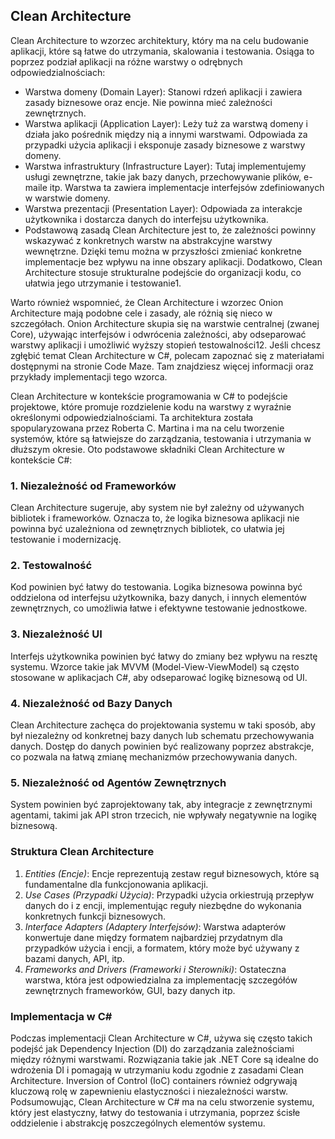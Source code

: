 ## Clean Architecture


Clean Architecture to wzorzec architektury, który ma na celu budowanie aplikacji, które są łatwe do utrzymania, skalowania i testowania. Osiąga to poprzez podział aplikacji na różne warstwy o odrębnych odpowiedzialnościach:







* Warstwa domeny (Domain Layer): Stanowi rdzeń aplikacji i zawiera zasady biznesowe oraz encje. Nie powinna mieć zależności zewnętrznych.
* Warstwa aplikacji (Application Layer): Leży tuż za warstwą domeny i działa jako pośrednik między nią a innymi warstwami. Odpowiada za przypadki użycia aplikacji i eksponuje zasady biznesowe z warstwy domeny.
* Warstwa infrastruktury (Infrastructure Layer): Tutaj implementujemy usługi zewnętrzne, takie jak bazy danych, przechowywanie plików, e-maile itp. Warstwa ta
  zawiera implementacje interfejsów zdefiniowanych w warstwie domeny.
* Warstwa prezentacji (Presentation Layer): Odpowiada za interakcje użytkownika i dostarcza danych do interfejsu użytkownika.
* Podstawową zasadą Clean Architecture jest to, że zależności powinny wskazywać z konkretnych warstw na abstrakcyjne warstwy wewnętrzne. Dzięki temu można w przyszłości
 zmieniać konkretne implementacje bez wpływu na inne obszary aplikacji. Dodatkowo, Clean Architecture stosuje strukturalne podejście do organizacji kodu, co ułatwia jego utrzymanie i testowanie1.

Warto również wspomnieć, że Clean Architecture i wzorzec Onion Architecture mają podobne cele i zasady, ale różnią się nieco w szczegółach. Onion Architecture skupia się na warstwie centralnej (zwanej Core), używając interfejsów i odwrócenia zależności, aby odseparować warstwy aplikacji i umożliwić wyższy stopień testowalności12.
Jeśli chcesz zgłębić temat Clean Architecture w C#, polecam zapoznać się z materiałami dostępnymi na stronie Code Maze. Tam znajdziesz więcej informacji oraz przykłady implementacji tego wzorca.

Clean Architecture w kontekście programowania w C# to podejście projektowe, które promuje rozdzielenie kodu na warstwy z wyraźnie określonymi odpowiedzialnościami. Ta architektura została spopularyzowana przez Roberta C. Martina i ma na celu tworzenie systemów, które są łatwiejsze do zarządzania, testowania i utrzymania w dłuższym okresie. Oto podstawowe składniki Clean Architecture w kontekście C#:

### 1. Niezależność od Frameworków

Clean Architecture sugeruje, aby system nie był zależny od używanych bibliotek i frameworków. Oznacza to, że logika biznesowa aplikacji nie powinna być uzależniona od zewnętrznych bibliotek, co ułatwia jej testowanie i modernizację.

### 2. Testowalność
Kod powinien być łatwy do testowania. Logika biznesowa powinna być oddzielona od interfejsu użytkownika, bazy danych, i innych elementów zewnętrznych, co umożliwia łatwe i efektywne testowanie jednostkowe.

### 3. Niezależność UI
Interfejs użytkownika powinien być łatwy do zmiany bez wpływu na resztę systemu. Wzorce takie jak MVVM (Model-View-ViewModel) są często stosowane w aplikacjach C#, aby odseparować logikę biznesową od UI.

### 4. Niezależność od Bazy Danych
Clean Architecture zachęca do projektowania systemu w taki sposób, aby był niezależny od konkretnej bazy danych lub schematu przechowywania danych. Dostęp do danych powinien być realizowany poprzez abstrakcje, co pozwala na łatwą zmianę mechanizmów przechowywania danych.

### 5. Niezależność od Agentów Zewnętrznych
System powinien być zaprojektowany tak, aby integracje z zewnętrznymi agentami, takimi jak API stron trzecich, nie wpływały negatywnie na logikę biznesową.

### Struktura Clean Architecture
1. *Entities (Encje)*: Encje reprezentują zestaw reguł biznesowych, które są fundamentalne dla funkcjonowania aplikacji.
2. *Use Cases (Przypadki Użycia)*: Przypadki użycia orkiestrują przepływ danych do i z encji, implementując reguły niezbędne do wykonania konkretnych funkcji biznesowych.
3. *Interface Adapters (Adaptery Interfejsów)*: Warstwa adapterów konwertuje dane między formatem najbardziej przydatnym dla przypadków użycia i encji, a formatem, który może być używany z bazami danych, API, itp.
4. *Frameworks and Drivers (Frameworki i Sterowniki)*: Ostateczna warstwa, która jest odpowiedzialna za implementację szczegółów zewnętrznych frameworków, GUI, bazy danych itp.

### Implementacja w C#
Podczas implementacji Clean Architecture w C#, używa się często takich podejść jak Dependency Injection (DI) do zarządzania zależnościami między różnymi warstwami. Rozwiązania takie jak .NET Core są idealne do wdrożenia DI i pomagają w utrzymaniu kodu zgodnie z zasadami Clean Architecture. Inversion of Control (IoC) containers również odgrywają kluczową rolę w zapewnieniu elastyczności i niezależności warstw.
Podsumowując, Clean Architecture w C# ma na celu stworzenie systemu, który jest elastyczny, łatwy do testowania i utrzymania, poprzez ścisłe oddzielenie i abstrakcję poszczególnych elementów systemu.

